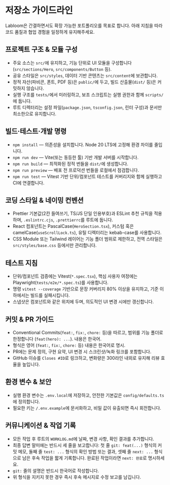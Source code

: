# 저장소 가이드라인

Labloom은 간결하면서도 확장 가능한 포트폴리오를 목표로 합니다. 아래 지침을 따라 코드 품질과 협업 경험을 일정하게 유지해주세요.

## 프로젝트 구조 & 모듈 구성
- 주요 소스는 `src/`에 유지하고, 기능 단위로 UI 모듈을 구성합니다 (`src/sections/Hero`, `src/components/Button` 등).
- 공유 스타일은 `src/styles`, 데이터 기반 콘텐츠는 `src/content`에 보관합니다.
- 정적 자산(파비콘, 폰트, PDF 등)은 `public/`에 두고, 빌드 산출물(`dist/` 등)은 커밋하지 않습니다.
- 실행 구조를 `tests/`에서 미러링하고, 보조 스크립트는 실행 권한과 함께 `scripts/`에 둡니다.
- 루트 디렉터리는 설정 파일(`package.json`, `tsconfig.json`, 린터 구성)과 문서만 최소한으로 유지합니다.

## 빌드·테스트·개발 명령
- `npm install` — 의존성을 설치합니다. Node 20 LTS에 고정해 환경 차이를 줄입니다.
- `npm run dev` — Vite(또는 동등한 툴) 기반 개발 서버를 시작합니다.
- `npm run build` — 최적화된 정적 번들을 `dist/`에 생성합니다.
- `npm run preview` — 배포 전 프로덕션 번들을 로컬에서 점검합니다.
- `npm run test` — Vitest 기반 단위/컴포넌트 테스트를 커버리지와 함께 실행하고 CI에 연결합니다.

## 코딩 스타일 & 네이밍 컨벤션
- Prettier 기본값(2칸 들여쓰기, TS/JS 단일 인용부호)과 ESLint 추천 규칙을 적용하며, `.eslintrc.cjs`, `.prettierrc`를 루트에 둡니다.
- React 컴포넌트는 PascalCase(`HeroSection.tsx`), 커스텀 훅은 camelCase(`useScrollLock.ts`), 유틸 디렉터리는 kebab-case를 사용합니다.
- CSS Module 또는 Tailwind 레이어는 기능 폴더 범위로 제한하고, 전역 스타일은 `src/styles/base.css` 등에서만 관리합니다.

## 테스트 지침
- 단위/컴포넌트 검증에는 Vitest(`*.spec.tsx`), 핵심 사용자 여정에는 Playwright(`tests/e2e/*.spec.ts`)를 사용합니다.
- 명령 `vitest --coverage` 기반으로 문장 커버리지 80% 이상을 유지하고, 기준 이하에서는 빌드를 실패시킵니다.
- 스냅샷은 컴포넌트와 같은 위치에 두며, 의도적인 UI 변경 시에만 갱신합니다.

## 커밋 & PR 가이드
- Conventional Commits(`feat:`, `fix:`, `chore:` 등)을 따르고, 범위를 기능 폴더로 한정합니다 (`feat(hero): ...`). 내용은 한국어. 
- 형식은 영어 (`feat:`, `fix:`, `chore:` 등) 내용은 한국어로 명시.
- PR에는 문제 정의, 구현 요약, UI 변경 시 스크린샷/녹화 링크를 포함합니다.
- GitHub 이슈를 `Closes #ID`로 링크하고, 변화량은 300라인 내외로 유지해 리뷰 효율을 높입니다.

## 환경 변수 & 보안
- 실행 환경 변수는 `.env.local`에 저장하고, 안전한 기본값은 `config/defaults.ts`에 정의합니다.
- 필요한 키는 `/.env.example`에 문서화하고, 비밀 값이 유출되면 즉시 회전합니다.

## 커뮤니케이션 & 작업 기록
- 모든 작업 후 루트의 `WORKLOG.md`에 날짜, 변경 사항, 확인 결과를 추가합니다.
- 최종 답변 말미에는 반드시 세 줄을 보고합니다: 첫 줄 `git: feat(...)` 형식의 커밋 메모, 둘째 줄 `test: ...` 형식의 확인 방법 또는 결과, 셋째 줄 `next: ...` 형식으로 남은 후속 작업을 짧게 기록합니다. 완료된 작업이라면 `next: 완료`로 명시하세요.
- `git:` 줄의 설명은 반드시 한국어로 작성합니다.
- 위 형식을 지키지 못한 경우 즉시 후속 메시지로 수정 보고를 남깁니다.
